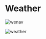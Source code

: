 # Weather


![wenav](https://user-images.githubusercontent.com/59518539/78585746-c2216600-7810-11ea-8a38-db9930c665bf.gif)



![weather](https://user-images.githubusercontent.com/59518539/78586311-a66a8f80-7811-11ea-9182-0dcf4335843b.gif)


